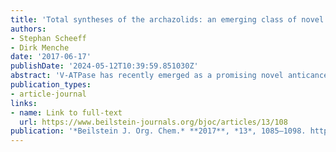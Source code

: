 ```yaml
---
title: 'Total syntheses of the archazolids: an emerging class of novel anticancer drugs'
authors:
- Stephan Scheeff
- Dirk Menche
date: '2017-06-17'
publishDate: '2024-05-12T10:39:59.851030Z'
abstract: 'V-ATPase has recently emerged as a promising novel anticancer target based on extensive in vitro and in vivo studies with the archazolids, complex polyketide macrolides which present the most potent V-ATPase inhibitors known to date, rendering these macrolides important lead structures for the development of novel anticancer agents. The limited natural supply of these metabolites from their myxobacterial source renders total synthesis of vital importance for the further preclinical development. This review describes in detail the various tactics and strategies employed so far in archazolid syntheses that culminated in three total syntheses and discusses the future synthetic challenges that have to be addressed.'
publication_types:
- article-journal
links: 
- name: Link to full-text
  url: https://www.beilstein-journals.org/bjoc/articles/13/108
publication: '*Beilstein J. Org. Chem.* **2017**, *13*, 1085–1098. https://doi.org/10.3762/bjoc.13.108 '
---
```

